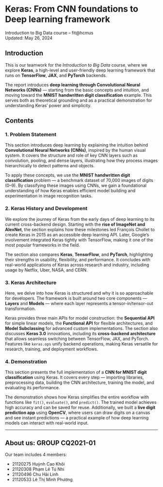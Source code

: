 # Keras: From CNN foundations to Deep learning framework

Introduction to Big Data course – fit@hcmus  
Updated: May 26, 2024  

## Introduction  

This is our teamwork for the *Introduction to Big Data* course, where we explore **Keras**, a high-level and user-friendly deep learning framework that runs on **TensorFlow**, **JAX**, and **PyTorch** backends.  

The report introduces **deep learning through Convolutional Neural Networks (CNNs)** — starting from the basic concepts and intuition, and moving toward the **MNIST handwritten digit classification** example. This serves both as theoretical grounding and as a practical demonstration for understanding Keras’ power and simplicity.  

## Contents

### 1. Problem Statement  

This section introduces deep learning by explaining the intuition behind **Convolutional Neural Networks (CNNs)**, inspired by the human visual system. It covers the structure and role of key CNN layers such as convolution, pooling, and dense layers, illustrating how they process images hierarchically to detect patterns and objects.  

To apply these concepts, we use the **MNIST handwritten digit classification** problem — a benchmark dataset of 70,000 images of digits (0–9). By classifying these images using CNNs, we gain a foundational understanding of how Keras enables efficient model building and experimentation in image recognition tasks.  

### 2. Keras History and Development  

We explore the journey of Keras from the early days of deep learning to its current cross-backend design. Starting with the **rise of ImageNet and AlexNet**, the section explains how these milestones led François Chollet to create Keras in 2015 as an accessible deep learning API. Later, Google’s involvement integrated Keras tightly with TensorFlow, making it one of the most popular frameworks in the field.  

The section also compares **Keras**, **TensorFlow**, and **PyTorch**, highlighting their strengths in usability, flexibility, and performance. It concludes with real-world applications of Keras across research and industry, including usage by Netflix, Uber, NASA, and CERN.  

### 3. Keras Architecture  

Here, we delve into how Keras is structured and why it is so approachable for developers. The framework is built around two core components — **Layers** and **Models** — where each layer represents a tensor-in/tensor-out transformation.  

Keras provides three main APIs for model construction: the **Sequential API** for simple linear models, the **Functional API** for flexible architectures, and **Model Subclassing** for advanced custom implementations. The section also discusses **Keras 3.0** innovations, including its **cross-backend architecture** that allows seamless switching between TensorFlow, JAX, and PyTorch. Features like `keras.ops` unify backend operations, making Keras versatile for research, training, and deployment workflows.  

### 4. Demonstration  

This section presents the full implementation of a **CNN for MNIST digit classification** using Keras. It covers every step — importing libraries, preprocessing data, building the CNN architecture, training the model, and evaluating its performance.  

The demonstration shows how Keras simplifies the entire workflow with functions like `fit()`, `evaluate()`, and `predict()`. The trained model achieves high accuracy and can be saved for reuse. Additionally, we built a **live digit prediction app** using **OpenCV**, where users can draw digits on a canvas and see instant predictions — a practical example of how deep learning models can interact with real-world input.  

---

## About us: GROUP CQ2021-01  
Our team includes 4 members:  
- 21120275  Huỳnh Cao Khôi  
- 21120308  Phạm Lê Tú Nhi  
- 21120496  Chu Hải Linh  
- 21120533  Lê Thị Minh Phương  

